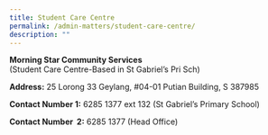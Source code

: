 ```yaml
---
title: Student Care Centre
permalink: /admin-matters/student-care-centre/
description: ""
---
```

**Morning Star Community Services** <br>
(Student Care Centre-Based in St Gabriel’s Pri Sch)

**Address:** 25 Lorong 33 Geylang, #04-01 Putian Building, S 387985

**Contact Number 1:** 6285 1377 ext 132 (St Gabriel’s Primary School)

**Contact Number  2:** 6285 1377 (Head Office)